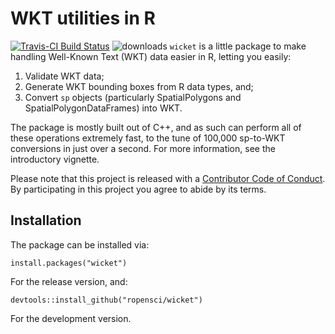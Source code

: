 # WKT utilities in R
[![Travis-CI Build Status](https://travis-ci.org/ropensci/wicket.svg?branch=master)](https://travis-ci.org/ropensci/wicket) ![downloads](http://cranlogs.r-pkg.org/badges/grand-total/wicket)
`wicket` is a little package to make handling Well-Known Text (WKT) data easier in R, letting you easily:

1. Validate WKT data;
2. Generate WKT bounding boxes from R data types, and;
3. Convert `sp` objects (particularly SpatialPolygons and SpatialPolygonDataFrames) into WKT.

The package is mostly built out of C++, and as such can perform all of these operations extremely fast, to
the tune of 100,000 sp-to-WKT conversions in just over a second. For more information, see the introductory vignette.

Please note that this project is released with a [Contributor Code of Conduct](https://github.com/Ironholds/wicket/blob/master/CONDUCT.md). By participating in this project you agree to abide by its terms.

## Installation

The package can be installed via:

```
install.packages("wicket")
```

For the release version, and:

```
devtools::install_github("ropensci/wicket")
```

For the development version.
